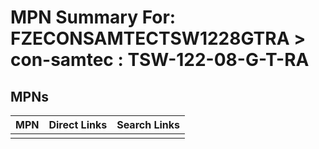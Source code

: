 



# MPN Summary For: FZECONSAMTECTSW1228GTRA > con-samtec : TSW-122-08-G-T-RA

## MPNs
  

|MPN|Direct Links|Search Links|
| :--- | :--- | :--- |
||||
